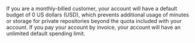 If you are a monthly-billed customer, your account will have a default budget of 0 US dollars (USD), which prevents additional usage of minutes or storage for private repositories beyond the quota included with your account. If you pay your account by invoice, your account will have an unlimited default spending limit.

<!--Billing: default budget-->
